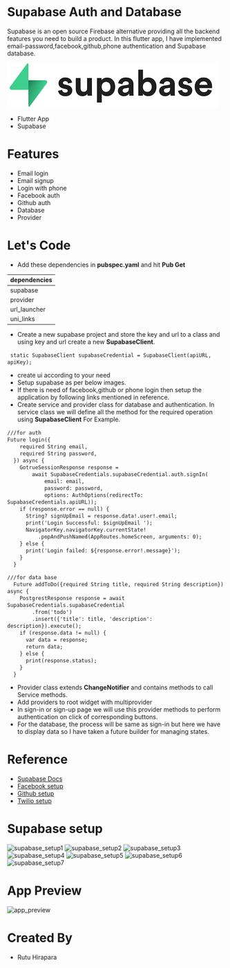 # Supabase Auth and Database

Supabase is an open source Firebase alternative providing all the backend features you need to build a product.
In this flutter app, I have implemented email-password,facebook,github,phone authentication and Supabase database.

![Supabase_logo](https://github.com/rp3110/supabase/blob/main/screenshot/supabase.png)

- Flutter App
- Supabase


# Features
- Email login
- Email signup
- Login with phone
- Facebook auth
- Github auth
- Database
- Provider




# Let's Code
- Add these dependencies in **pubspec.yaml** and hit **Pub Get**


| dependencies |
|--------------|
| supabase     |
| provider     |
| url_launcher |
| uni_links    |


- Create a new supabase project and store the key and url to a class and using key and url create a new **SupabaseClient**.

```
 static SupabaseClient supabaseCredential = SupabaseClient(apiURL, apiKey);
```
- create ui according to your need
- Setup supabase as per below images.
- If there is need of facebook,github or phone login then setup the application by following links mentioned in reference.
- Create service and provider class for database and authentication. In service class we will define all the method for the required operation using **SupabaseClient**
  For Example.
```
///for auth
Future login({
    required String email,
    required String password,
  }) async {
    GotrueSessionResponse response =
        await SupabaseCredentials.supabaseCredential.auth.signIn(
            email: email,
            password: password,
            options: AuthOptions(redirectTo: SupabaseCredentials.apiURL));
    if (response.error == null) {
      String? signUpEmail = response.data!.user!.email;
      print('Login Successful: $signUpEmail ');
      NavigatorKey.navigatorKey.currentState!
          .popAndPushNamed(AppRoutes.homeScreen, arguments: 0);
    } else {
      print('Login failed: ${response.error!.message}');
    }
  }
```

```
///for data base
  Future addToDo({required String title, required String description}) async {
    PostgrestResponse response = await SupabaseCredentials.supabaseCredential
        .from('todo')
        .insert({'title': title, 'description': description}).execute();
    if (response.data != null) {
      var data = response;
      return data;
    } else {
      print(response.status);
    }
  }
```

-  Provider class extends **ChangeNotifier** and contains methods to call Service methods.
-  Add providers to root widget with multiprovider
- In sign-in or sign-up page we will use this provider methods to perform authentication on click of corresponding buttons.
- For the database, the process will be same as sign-in but here we have to display data so I have taken a future builder for managing states.

# Reference
 - [Supabase Docs](https://supabase.com/docs)
 - [Facebook setup](https://medium.com/inspireui/setup-facebook-login-for-flutter-apps-4e7bd031479d)
 - [Github setup](https://docs.github.com/en/apps/oauth-apps/building-oauth-apps/creating-an-oauth-app)
 - [Twilio setup](https://www.twilio.com/blog/get-started-twilio-free-sms-businesses#:~:text=Get%20started%20for%20free%20with,up%20SMS%20for%20your%20business)

# Supabase setup
![supabase_setup1](https://bitbucket.org/rutu31/supabase/raw/2db18584db102926cfab15d1aa5a23648471c1d6/screenshot/supabase_setup1.png)
![supabase_setup2](https://bitbucket.org/rutu31/supabase/raw/2db18584db102926cfab15d1aa5a23648471c1d6/screenshot/supabase_setup2.png)
![supabase_setup3](https://bitbucket.org/rutu31/supabase/raw/2db18584db102926cfab15d1aa5a23648471c1d6/screenshot/supabase_setup3.png)
![supabase_setup4](https://bitbucket.org/rutu31/supabase/raw/2db18584db102926cfab15d1aa5a23648471c1d6/screenshot/supabase_setup4.png)
![supabase_setup5](https://bitbucket.org/rutu31/supabase/raw/2db18584db102926cfab15d1aa5a23648471c1d6/screenshot/supabase_setup5.png)
![supabase_setup6](https://bitbucket.org/rutu31/supabase/raw/2db18584db102926cfab15d1aa5a23648471c1d6/screenshot/supabase_setup6.png)
![supabase_setup7](https://bitbucket.org/rutu31/supabase/raw/2db18584db102926cfab15d1aa5a23648471c1d6/screenshot/supabase_setup7.png)

# App Preview
![app_preview](https://bitbucket.org/rutu31/supabase/raw/2db18584db102926cfab15d1aa5a23648471c1d6/screenshot/app_preview.png)


# Created By
- Rutu Hirapara

